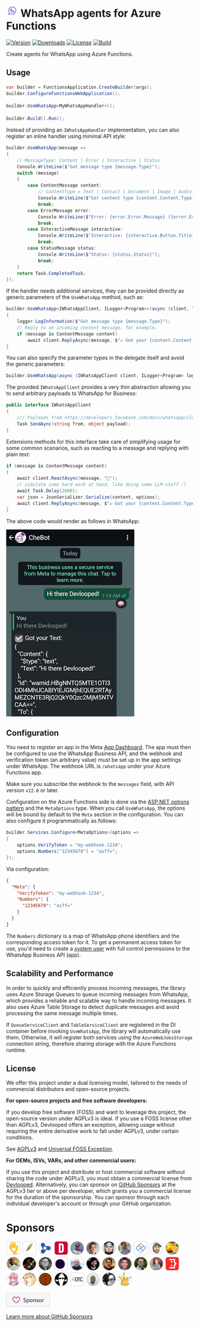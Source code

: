 ![Icon](assets/img/icon.png) WhatsApp agents for Azure Functions
============

[![Version](https://img.shields.io/nuget/vpre/Devlooped.WhatsApp.svg?color=royalblue)](https://www.nuget.org/packages/Devlooped.WhatsApp)
[![Downloads](https://img.shields.io/nuget/dt/Devlooped.WhatsApp.svg?color=green)](https://www.nuget.org/packages/Devlooped.WhatsApp)
[![License](https://img.shields.io/github/license/devlooped/WhatsApp.svg?color=blue)](https://github.com//devlooped/WhatsApp/blob/main/license.txt)
[![Build](https://github.com/devlooped/WhatsApp/actions/workflows/build.yml/badge.svg?branch=main)](https://github.com/devlooped/WhatsApp/actions/workflows/build.yml)

<!-- #content -->

Create agents for WhatsApp using Azure Functions.

## Usage

```csharp
var builder = FunctionsApplication.CreateBuilder(args);
builder.ConfigureFunctionsWebApplication();

builder.UseWhatsApp<MyWhatsAppHandler>();

builder.Build().Run();
```

Instead of providing an `IWhatsAppHandler` implementation, you can also 
register an inline handler using minimal API style:

```csharp
builder.UseWhatsApp(message =>
{
    // MessageType: Content | Error | Interactive | Status
    Console.WriteLine($"Got message type {message.Type}"); 
    switch (message)
    {
        case ContentMessage content:
            // ContentType = Text | Contact | Document | Image | Audio | Video | Location | Unknown (raw JSON)
            Console.WriteLine($"Got content type {content.Content.Type}"); 
            break;
        case ErrorMessage error:
            Console.WriteLine($"Error: {error.Error.Message} ({error.Error.Code})");
            break;
        case InteractiveMessage interactive:
            Console.WriteLine($"Interactive: {interactive.Button.Title} ({interactive.Button.Id})");
            break;
        case StatusMessage status:
            Console.WriteLine($"Status: {status.Status}");
            break;
    }
    return Task.CompletedTask;
});
```

If the handler needs additional services, they can be provided directly 
as generic parameters of the `UseWhatsApp` method, such as:

```csharp
builder.UseWhatsApp<IWhatsAppClient, ILogger<Program>>(async (client, logger, message) =>
{
    logger.LogInformation($"Got message type {message.Type}");
    // Reply to an incoming content message, for example.
    if (message is ContentMessage content)
        await client.ReplyAsync(message, $"☑️ Got your {content.Content.Type}");
}
```

You can also specify the parameter types in the delegate itself and avoid the 
generic parameters:

```csharp
builder.UseWhatsApp(async (IWhatsAppClient client, ILogger<Program> logger, Message message) =>
```

The provided `IWhatsAppClient` provides a very thin abstraction allowing you to send 
arbitrary payloads to WhatsApp for Business:

```csharp
public interface IWhatsAppClient
{
    /// Payloads from https://developers.facebook.com/docs/whatsapp/cloud-api/reference/messages
    Task SendAync(string from, object payload);
}
```

Extensions methods for this interface take care of simplifying usage for some 
common scenarios, such as reacting to a message and replying with plain text:

```csharp
if (message is ContentMessage content)
{
    await client.ReactAsync(message, "🧠");
    // simulate some hard work at hand, like doing some LLM-stuff :)
    await Task.Delay(2000);
    var json = JsonSerializer.Serialize(content, options);
    await client.ReplyAsync(message, $"☑️ Got your {content.Content.Type}:\r\n{json}");
}
```

The above code would render as follows in WhatsApp:

![](https://raw.githubusercontent.com/devlooped/WhatsApp/main/assets/img/whatsapp.png)


## Configuration

You need to register an app in the Meta [App Dashboard](https://developers.facebook.com/apps/). 
The app must then be configured to use the WhatsApp Business API, and the webhook and 
verification token (an arbitrary value) must be set up in the app settings under WhatsApp. 
The webhook URL is `/whatsapp` under your Azure Functions app.

Make sure you subscribe the webhook to the `messages` field, with API version `v22.0` or later.

Configuration on the Azure Functions side is done via the 
[ASP.NET options pattern](https://learn.microsoft.com/en-us/aspnet/core/fundamentals/configuration/options) 
and the `MetaOptions` type. When you call `UseWhatsApp`, the options will be bound by 
default to the `Meta` section in the configuration. You can also configure it programmatically 
as follows:

```csharp
builder.Services.Configure<MetaOptions>(options =>
{
    options.VerifyToken = "my-webhook-1234";
    options.Numbers["12345678"] = "asff=";
});
```

Via configuration:

```json
{
  "Meta": {
    "VerifyToken": "my-webhook-1234",
    "Numbers": {
      "12345678": "asff="
    }
  }
}
```

The `Numbers` dictionary is a map of WhatsApp phone identifiers and the 
corresponding access token for it. To get a permanent access token for 
use, you'd need to create a [system user](https://business.facebook.com/latest/settings/system_users) 
with full control permissions to the WhatsApp Business API (app).

## Scalability and Performance

In order to quickly and efficiently process incoming messages, the library uses 
Azure Storage Queues to queue incoming messages from WhatsApp, which provides 
a reliable and scalable way to handle incoming messages. It also uses Azure Table Storage 
to detect duplicate messages and avoid processing the same message multiple times.

If `QueueServiceClient` and `TableServiceClient` are registered in the DI container 
before invoking `UseWhatsApp`, the library will automatically use them. Otherwise, 
it will register both services using the `AzureWebJobsStorage` connection string, 
therefore sharing storage with the Azure Functions runtime.

## License

We offer this project under a dual licensing model, tailored to the needs 
of commercial distributors and open-source projects.

**For open-source projects and free software developers:**

If you develop free software (FOSS) and want to leverage this project, 
the open-source version under AGPLv3 is ideal. 
If you use a FOSS license other than AGPLv3, Devlooped offers an exception, 
allowing usage without requiring the entire derivative work to fall under 
AGPLv3, under certain conditions.

See [AGPLv3](https://opensource.org/license/agpl-v3) and 
[Universal FOSS Exception](https://oss.oracle.com/licenses/universal-foss-exception/).

**For OEMs, ISVs, VARs, and other commercial users:**

If you use this project and distribute or host commercial software without 
sharing the code under AGPLv3, you must obtain a commercial license from 
[Devlooped](mailto:hello@devlooped.com). Alternatively, you can sponsor 
on [GitHub Sponsors](https://github.com/sponsors/devlooped) at the AGPLv3 
tier or above per developer, which grants you a commercial license for 
the duration of the sponsorship. You can sponsor through each individual 
developer's account or through your GitHub organization.

<!-- #content -->
<!-- include https://github.com/devlooped/sponsors/raw/main/footer.md -->
# Sponsors 

<!-- sponsors.md -->
[![Clarius Org](https://raw.githubusercontent.com/devlooped/sponsors/main/.github/avatars/clarius.png "Clarius Org")](https://github.com/clarius)
[![MFB Technologies, Inc.](https://raw.githubusercontent.com/devlooped/sponsors/main/.github/avatars/MFB-Technologies-Inc.png "MFB Technologies, Inc.")](https://github.com/MFB-Technologies-Inc)
[![Torutek](https://raw.githubusercontent.com/devlooped/sponsors/main/.github/avatars/torutek-gh.png "Torutek")](https://github.com/torutek-gh)
[![DRIVE.NET, Inc.](https://raw.githubusercontent.com/devlooped/sponsors/main/.github/avatars/drivenet.png "DRIVE.NET, Inc.")](https://github.com/drivenet)
[![Keith Pickford](https://raw.githubusercontent.com/devlooped/sponsors/main/.github/avatars/Keflon.png "Keith Pickford")](https://github.com/Keflon)
[![Thomas Bolon](https://raw.githubusercontent.com/devlooped/sponsors/main/.github/avatars/tbolon.png "Thomas Bolon")](https://github.com/tbolon)
[![Kori Francis](https://raw.githubusercontent.com/devlooped/sponsors/main/.github/avatars/kfrancis.png "Kori Francis")](https://github.com/kfrancis)
[![Toni Wenzel](https://raw.githubusercontent.com/devlooped/sponsors/main/.github/avatars/twenzel.png "Toni Wenzel")](https://github.com/twenzel)
[![Uno Platform](https://raw.githubusercontent.com/devlooped/sponsors/main/.github/avatars/unoplatform.png "Uno Platform")](https://github.com/unoplatform)
[![Dan Siegel](https://raw.githubusercontent.com/devlooped/sponsors/main/.github/avatars/dansiegel.png "Dan Siegel")](https://github.com/dansiegel)
[![Reuben Swartz](https://raw.githubusercontent.com/devlooped/sponsors/main/.github/avatars/rbnswartz.png "Reuben Swartz")](https://github.com/rbnswartz)
[![Jacob Foshee](https://raw.githubusercontent.com/devlooped/sponsors/main/.github/avatars/jfoshee.png "Jacob Foshee")](https://github.com/jfoshee)
[![](https://raw.githubusercontent.com/devlooped/sponsors/main/.github/avatars/Mrxx99.png "")](https://github.com/Mrxx99)
[![Eric Johnson](https://raw.githubusercontent.com/devlooped/sponsors/main/.github/avatars/eajhnsn1.png "Eric Johnson")](https://github.com/eajhnsn1)
[![Ix Technologies B.V.](https://raw.githubusercontent.com/devlooped/sponsors/main/.github/avatars/IxTechnologies.png "Ix Technologies B.V.")](https://github.com/IxTechnologies)
[![David JENNI](https://raw.githubusercontent.com/devlooped/sponsors/main/.github/avatars/davidjenni.png "David JENNI")](https://github.com/davidjenni)
[![Jonathan ](https://raw.githubusercontent.com/devlooped/sponsors/main/.github/avatars/Jonathan-Hickey.png "Jonathan ")](https://github.com/Jonathan-Hickey)
[![Charley Wu](https://raw.githubusercontent.com/devlooped/sponsors/main/.github/avatars/akunzai.png "Charley Wu")](https://github.com/akunzai)
[![Jakob Tikjøb Andersen](https://raw.githubusercontent.com/devlooped/sponsors/main/.github/avatars/jakobt.png "Jakob Tikjøb Andersen")](https://github.com/jakobt)
[![Ken Bonny](https://raw.githubusercontent.com/devlooped/sponsors/main/.github/avatars/KenBonny.png "Ken Bonny")](https://github.com/KenBonny)
[![Simon Cropp](https://raw.githubusercontent.com/devlooped/sponsors/main/.github/avatars/SimonCropp.png "Simon Cropp")](https://github.com/SimonCropp)
[![agileworks-eu](https://raw.githubusercontent.com/devlooped/sponsors/main/.github/avatars/agileworks-eu.png "agileworks-eu")](https://github.com/agileworks-eu)
[![sorahex](https://raw.githubusercontent.com/devlooped/sponsors/main/.github/avatars/sorahex.png "sorahex")](https://github.com/sorahex)
[![Zheyu Shen](https://raw.githubusercontent.com/devlooped/sponsors/main/.github/avatars/arsdragonfly.png "Zheyu Shen")](https://github.com/arsdragonfly)
[![Vezel](https://raw.githubusercontent.com/devlooped/sponsors/main/.github/avatars/vezel-dev.png "Vezel")](https://github.com/vezel-dev)
[![ChilliCream](https://raw.githubusercontent.com/devlooped/sponsors/main/.github/avatars/ChilliCream.png "ChilliCream")](https://github.com/ChilliCream)
[![4OTC](https://raw.githubusercontent.com/devlooped/sponsors/main/.github/avatars/4OTC.png "4OTC")](https://github.com/4OTC)
[![Vincent Limo](https://raw.githubusercontent.com/devlooped/sponsors/main/.github/avatars/v-limo.png "Vincent Limo")](https://github.com/v-limo)
[![Jordan S. Jones](https://raw.githubusercontent.com/devlooped/sponsors/main/.github/avatars/jordansjones.png "Jordan S. Jones")](https://github.com/jordansjones)
[![domischell](https://raw.githubusercontent.com/devlooped/sponsors/main/.github/avatars/DominicSchell.png "domischell")](https://github.com/DominicSchell)


<!-- sponsors.md -->

[![Sponsor this project](https://raw.githubusercontent.com/devlooped/sponsors/main/sponsor.png "Sponsor this project")](https://github.com/sponsors/devlooped)
&nbsp;

[Learn more about GitHub Sponsors](https://github.com/sponsors)

<!-- https://github.com/devlooped/sponsors/raw/main/footer.md -->
